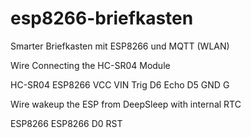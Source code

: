 # esp8266-briefkasten
Smarter Briefkasten mit ESP8266 und MQTT (WLAN)

Wire Connecting the HC-SR04 Module

HC-SR04     ESP8266
VCC         VIN
Trig        D6
Echo        D5
GND         G


Wire wakeup the ESP from DeepSleep with internal RTC

ESP8266     ESP8266
D0          RST
                                      

